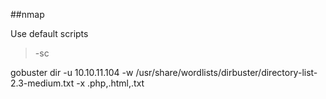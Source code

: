 
##nmap

Use default scripts
>-sc 

gobuster dir -u 10.10.11.104 -w /usr/share/wordlists/dirbuster/directory-list-2.3-medium.txt -x .php,.html,.txt



